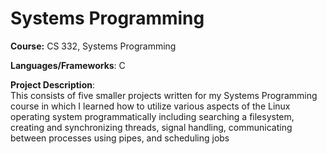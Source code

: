 # Systems Programming

**Course:** CS 332, Systems Programming

**Languages/Frameworks**: C

**Project Description**:  
This consists of five smaller projects written for my Systems Programming course
in which I learned how to utilize various aspects of the Linux operating system
programmatically including searching a filesystem,
creating and synchronizing threads,
signal handling,
communicating between processes using pipes, and
scheduling jobs
